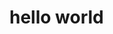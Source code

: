 <!DOCTYPE html>
<html lang="en">
<head>
    <meta charset="UTF-8">
    <meta name="viewport" content="width=device-width, initial-scale=1.0">
    
   
</head>
<body>
   <h1>hello world</h1>
   
  
    
    



   
</body>
</html>

